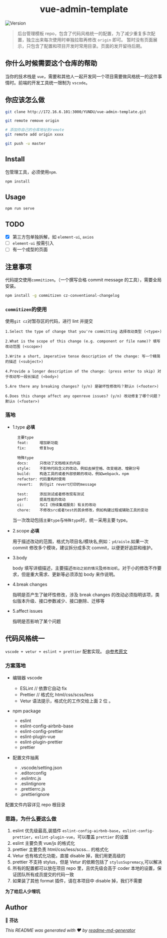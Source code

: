 <h1 align="center"> vue-admin-template </h1>
<p>
  <img alt="Version" src="https://img.shields.io/badge/version-1.0.0-blue.svg?cacheSeconds=2592000" />
</p>

> 后台管理模板 repo，包含了代码风格统一的配置，为了减少重复多次配置，独立出来每次使用时单独拉取再修改 `origin` 即可。
> 暂时没有页面展示，只包含了配置和项目开发时常用目录。页面的发开留待后期。

## 你什么时候需要这个仓库的帮助

当你的技术栈是 `vue`，需要和其他人一起开发同一个项目需要做风格统一的这件事情时。前端的开发工具统一限制为 `vscode`。

## 你应该怎么做

```sh
git clone http://172.16.6.101:3000/YUNDU/vue-admin-template.git

git remote remove origin

# 添加你自己的仓库地址到remote
git remote add origin xxxx

git push -u master

```

## Install

包管理工具，必须使用`npm`.

```sh
npm install
```

## Usage

```sh
npm run serve
```

## TODO

- [x] 第三方包单独拆解，如 `element-ui`, `axios`
- [ ] `element-ui` 按需引入
- [ ] 有一个成型的页面

## 注意事项

代码提交使用`commitizen`。（一个撰写合格 commit message 的工具），需要全局安装。

```sh
npm install -g commitizen cz-conventional-changelog
```

### `commitizen`的使用

使用`git cz`对暂存区的代码，进行 lint 并提交

```
1.Select the type of change that you're committing 选择改动类型 (<type>)

2.What is the scope of this change (e.g. component or file name)? 填写改动范围 (<scope>)

3.Write a short, imperative tense description of the change: 写一个精简的描述 (<subject>)

4.Provide a longer description of the change: (press enter to skip) 对于改动写一段长描述 (<body>)

5.Are there any breaking changes? (y/n) 是破坏性修改吗？默认n (<footer>)

6.Does this change affect any openreve issues? (y/n) 改动修复了哪个问题？默认n (<footer>)
```

### 落地

- 1.type
  <b>必填</b>

  ```
    主要type
    feat:     增加新功能
    fix:      修复bug

    特殊type
    docs:     只改动了文档相关的内容
    style:    不影响代码含义的改动，例如去掉空格、改变缩进、增删分号
    build:    构造工具的或者外部依赖的改动，例如webpack，npm
    refactor: 代码重构时使用
    revert:   执行git revert打印的message

    test:     添加测试或者修改现有测试
    perf:     提高性能的改动
    ci:       与CI（持续集成服务）有关的改动
    chore:    不修改src或者test的其余修改，例如构建过程或辅助工具的变动
  ```

  当一次改动包括`主要type`与`特殊type`时，统一采用主要 type。

- 2.scope
  <b>必填</b>

  用于描述改动的范围，格式为项目名/模块名,例如：`yd/aisle`.如果一次 commit 修改多个模块，建议拆分成多次 commit，以便更好追踪和维护。

- 3.body

  body 填写详细描述，主要描述`改动之前的情况`及`修改动机`，对于小的修改不作要求，但是重大需求、更新等必须添加 body 来作说明。

- 4.break changes

  指明是否产生了破坏性修改，涉及 break changes 的改动必须指明该项，类似版本升级、接口参数减少、接口删除、迁移等

- 5.affect issues

  指明是否影响了某个问题

## 代码风格统一

`vscode + vetur + eslint + prettier` 配套实现。 [@参考原文](https://trainspott.in/2018/12/07/vscode+vetur+eslint+prettier%E5%AE%9E%E7%8E%B0%E5%9B%A2%E9%98%9F%E4%BB%A3%E7%A0%81%E9%A3%8E%E6%A0%BC%E7%BB%9F%E4%B8%80/)

### 方案落地

- 编辑器 vscode

  - ESLint // 依靠它自动 fix
  - Prettier // 格式化 html/css/scss/less
  - Vetur 语法提示，格式化的工作交给上面 2 位 。

- npm package

  - eslint
  - eslint-config-airbnb-base
  - eslint-config-prettier
  - eslint-plugin-vue
  - eslint-plugin-prettier
  - prettier

- 配置文件抽离

  - .vscode/setting.json
  - .editorconfig
  - .eslintrc.js
  - .eslintignore
  - .prettierrc.js
  - .prettierignore

配置文件内容详见 repo 根目录

### 思路，为什么要这么做

1. eslint 优先级最高,装插件 `eslint-config-airbnb-base`，`eslint-config-prettier`，`eslint-plugin-vue`，可以覆盖 `prettier` 的设置
2. eslint 主要负责 vue/js 的格式化
3. prettier 主要负责 html/css/less/scss… 的格式化
4. Vetur 也有格式化功能，直接 disable 掉，我们用更高级的
5. prettier 不支持 stylus，但是 Vetur 的依赖包括了 `stylusSupremacy`,可以解决
6. 所有的配置都可以放在项目 repo 里，且优先级会高于 coder 本地的设置，保证团队所有成员提交的代码一致
7. 如果装了其他 format 插件，请在本项目中 disable 掉，我们不需要

<b>为了给后人少埋坑</b>

## Author

👤 **芬达**

_This README was generated with ❤️ by [readme-md-generator](https://github.com/kefranabg/readme-md-generator)_
